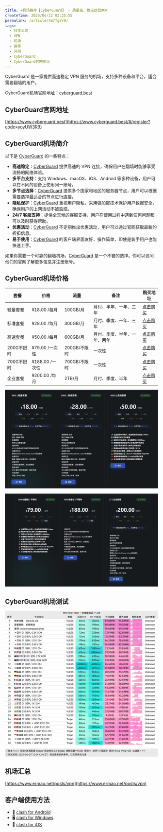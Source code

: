```yaml
---
title: ✈️机场推荐【CyberGuard】 - 质量高、稳定运营两年
createTime: 2025/06/22 03:25:55
permalink: /article/4m7fg8r9/
tags:
  - 科学上网
  - VPN
  - 机场
  - 推荐
  - 评测
  - CyberGuard
  - CyberGuard官网地址
---
```


CyberGuard 是一家提供高速稳定 VPN 服务的机场，支持多种设备和平台，适合需要翻墙的用户。

CyberGuard机场官网地址：[cyberguard.best](https://www.cyberguard.best/#/register?code=yoyUW3R9)

<!-- more -->

## CyberGuard官网地址

[https://www.cyberguard.best](https://www.cyberguard.best/#/register?code=yoyUW3R9)

## CyberGuard机场简介

以下是 [CyberGuard](https://www.cyberguard.best/#/register?code=yoyUW3R9) 的一些特点：

- **高速稳定**：[CyberGuard](https://www.cyberguard.best/#/register?code=yoyUW3R9) 提供高速的 VPN 连接，确保用户在翻墙时能够享受流畅的网络体验。
- **多平台支持**：支持 Windows、macOS、iOS、Android 等多种设备，用户可以在不同的设备上使用同一账号。
- **多节点选择**：[CyberGuard](https://www.cyberguard.best/#/register?code=yoyUW3R9) 提供多个国家和地区的服务器节点，用户可以根据需要选择最适合的节点进行连接。
- **隐私保护**：[CyberGuard](https://www.cyberguard.best/#/register?code=yoyUW3R9) 重视用户隐私，采用强加密技术保护用户数据安全，确保用户的上网活动不被监控。
- **24/7 客服支持**：提供全天候的客服支持，用户在使用过程中遇到任何问题都可以及时获得帮助。
- **优惠活动**：[CyberGuard](https://www.cyberguard.best/#/register?code=yoyUW3R9) 不定期推出优惠活动，用户可以通过官网获取最新的折扣信息。
- **易于使用**：[CyberGuard](https://www.cyberguard.best/#/register?code=yoyUW3R9) 的客户端界面友好，操作简单，即使是新手用户也能快速上手。

如果你需要一个可靠的翻墙机场，[CyberGuard](https://www.cyberguard.best/#/register?code=yoyUW3R9) 是一个不错的选择。你可以访问他们的官网了解更多信息并注册账号。

## CyberGuard机场价格

| 套餐 | 价格 | 流量 | 备注 | 购买地址 |
| --- | --- | --- | --- | --- |
| 轻量套餐 | ¥18.00 /每月 | 100GB/月 | 月付、半年、一年、三年 | [点击购买](https://www.cyberguard.best/#/register?code=yoyUW3R9) |
| 标准套餐 | ¥28.00 /每月 | 300GB/月 | 月付、季度、一年、三年 | [点击购买](https://www.cyberguard.best/#/register?code=yoyUW3R9) |
| 高速套餐 | ¥50.00 /每月 | 600GB/月 | 月付、季度、半年、一年、两年 | [点击购买](https://www.cyberguard.best/#/register?code=yoyUW3R9) |
| 200G不限时 | ¥79.00 /一次性 | 200GB/不限时 | 一次性 | [点击购买](https://www.cyberguard.best/#/register?code=yoyUW3R9) |
| 700G不限时 | ¥188.00 /一次性 | 700GB/不限时 | 一次性 | [点击购买](https://www.cyberguard.best/#/register?code=yoyUW3R9) |
| 企业套餐 | ¥200.00 /每月 | 2TB/月 | 月付、季度、半年 | [点击购买](https://www.cyberguard.best/#/register?code=yoyUW3R9) |

![CyberGuard机场价格](images/机场推荐CyberGuard/image-1.png)

![CyberGuard机场价格](images/机场推荐CyberGuard/image-2.png)

## CyberGuard机场测试

![CyberGuard机场测试](images/机场推荐CyberGuard/image.png)

## 机场汇总

[https://www.ermao.net/posts/vpn](https://www.ermao.net/posts/vpn)

## 客户端使用方法

- 📱 [clash for Android](https://www.ermao.net/article/eh8f4n86/)
- 🖥 [clash for Windows](https://www.ermao.net/article/0gematwc/)
- 🍎 [clash for iOS](https://www.ermao.net/article/z747kgjd/)

